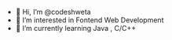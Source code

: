 - 👋 Hi, I’m @codeshweta 
- 👀 I’m interested in Fontend Web Development 
- 🌱 I’m currently learning Java , C/C++


<!---
codeshweta/codeshweta is a ✨ special ✨ repository because its `README.md` (this file) appears on your GitHub profile.
You can click the Preview link to take a look at your changes.
--->
